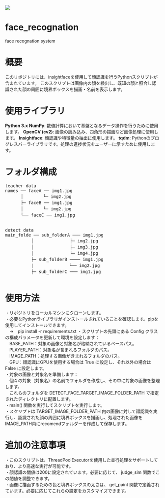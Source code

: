 <img src="https://img.shields.io/badge/-Python-F9DC3E.svg?logo=python&style=flat" data-canonical-src="https://img.shields.io/badge/-Python-F2C63C.svg?logo=python&amp;style=for-the-badge" srcset="https://qiita-user-contents.imgix.net/https%3A%2F%2Fimg.shields.io%2Fbadge%2F-Python-F2C63C.svg%3Flogo%3Dpython%26style%3Dfor-the-badge?ixlib=rb-4.0.0&amp;auto=format&amp;gif-q=60&amp;q=75&amp;w=1400&amp;fit=max&amp;s=5d7d909c2f70c6c8a0fc0477bd1a56ae 1x" loading="lazy">

# face_recognation  
face recognation system  

# 概要
このリポジトリには、insightfaceを使用して顔認識を行うPythonスクリプトが含まれています。
このスクリプトは画像内の顔を検出し、既知の顔と照合し認識された顔の周囲に境界ボックスを描画・名前を表示します。  

# 使用ライブラリ
**Python 3.x**
**NumPy**: 数値計算において基盤となるデータ操作を行うために使用します。
**OpenCV (cv2)**: 画像の読み込み、四角形の描画など画像処理に使用します。
**Insightface**: 顔認識や特徴量の抽出に使用します。
**tqdm**: Pythonのプログレスバーライブラリです。処理の進捗状況をユーザーに示すために使用します。

# フォルダ構成
<pre>
teacher data  
names ── faceA ── img1.jpg  
　　　 │　　　　 └─ img2.jpg  
　　　 ├─ faceB ── img1.jpg  
　　　 │　　　　 └─ img2.jpg  
　　　 └── faceC ── img1.jpg   


detect data  
main_folde ── sub_folderA ─── img1.jpg  
　　　　　　│　　　　　　    ├─ img2.jpg  
　　　　　　│　　　　　　    ├─ img3.jpg  
　　　　　　│　　　　　　    └─ img4.jpg  
　　　　　　├─ sub_folderB ──── img1.jpg  
　　　　　　|　　　　　　　  └── img2.jpg  
　　　　　　├─ sub_folderC ─── img1.jpg  

</pre>

# 使用方法
・リポジトリをローカルマシンにクローンします。  
・必要なPythonライブラリがインストールされていることを確認します。pipを使用してインストールできます。  
　→　pip install -r requirements.txt
・スクリプトの先頭にある Config クラスの構成パラメータを更新して環境を設定します：  
　BASE_PATH：対象の画像と対象名が格納されているベースパス。  
　PLAYER_PATH：対象名が含まれるフォルダのパス。  
　IMAGE_PATH：処理する画像が含まれるフォルダのパス。  
　GPU：顔認識にGPUを使用する場合は True に設定し、それ以外の場合は False に設定します。  
・対象の画像と対象名を準備します：  
　個々の対象（対象名）の名前でフォルダを作成し、その中に対象の画像を整理します。  
　これらのフォルダを DETECT_FACE_TARGET_IMAGE_FOLDER_PATH で指定されたディレクトリに配置します。  
・main() 関数を実行してスクリプトを実行します。  
・スクリプトは TARGET_IMAGE_FOLDER_PATH 内の画像に対して顔認識を実行し、認識された顔の周囲に境界ボックスを描画し、処理された画像をIMAGE_PATH内にrecomendフォルダーを作成して保存します。  

# 追加の注意事項
・このスクリプトは、ThreadPoolExecutorを使用した並行処理をサポートしており、より高速な実行が可能です。  
・顔認識の閾値は200に設定されています。必要に応じて、 judge_sim 関数でこの閾値を調整できます。  
・画像に描画するための色と境界ボックスの太さは、 get_paint 関数で定義されています。必要に応じてこれらの設定をカスタマイズできます。  
  
